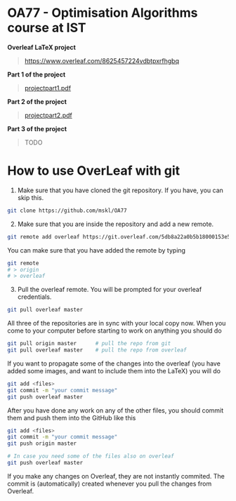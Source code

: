 # OA77 - Optimisation Algorithms course at IST
**Overleaf LaTeX project**
> https://www.overleaf.com/8625457224vdbtpxrfhgbq

**Part 1 of the project**
>[projectpart1.pdf](projectpart1.pdf)

**Part 2 of the project**
>[projectpart2.pdf](projectpart2.pdf)

**Part 3 of the project**
> TODO


 # How to use OverLeaf with git
 1. Make sure that you have cloned the git repository. If you have, you can skip this.

``` bash
git clone https://github.com/mskl/OA77
```

2. Make sure that you are inside the repository and add a new remote.

``` bash
git remote add overleaf https://git.overleaf.com/5db8a22a0b5b18000153e512
```

You can make sure that you have added the remote by typing

``` bash
git remote
# > origin
# > overleaf
```

3. Pull the overleaf remote. You will be prompted for your overleaf credentials.

``` bash
git pull overleaf master
```

All three of the repositories are in sync with your local copy now. When you come to your computer before starting to work on anything you should do
``` bash
git pull origin master      # pull the repo from git
git pull overleaf master    # pull the repo from overleaf
```

If you want to propagate some of the changes into the overleaf (you have added some images, and want to include them into the LaTeX) you will do 
``` bash
git add <files>
git commit -m "your commit message"
git push overleaf master
```

After you have done any work on any of the other files, you should commit them and push them into the GitHub like this
``` bash
git add <files>
git commit -m "your commit message"
git push origin master

# In case you need some of the files also on overleaf
git push overleaf master
```

If you make any changes on Overleaf, they are not instantly commited. The commit is (automatically) created whenever you pull the changes from Overleaf.

<!---
 - [x] Task 1 - Different Lambdas
 - [x] Task 2 - Without the L2 regularizer
 - [x] Task 3 - L1 regularizer
 - [ ] Task 4 - Comment on what you have observed from Tasks 1 to 3 (for example, compare the impact of the three regularizers on the optimal control signal that they each induce).
 - [x] Task 5 - Using simple geometric arguments, give a closed-form expression for d (p, D(c, r)).
 - [ ] Task 6 - Use the software CVX to solve problem (8)
 - [ ] Task 7 - Task 7. Use the software CVX to solve problem (10).
 - [x] Task 8 - show that φ is non-convex
 - [ ] Task 9 - 
 - [ ] Task 10 - 
 - [ ] Task 11 - reweighting techniques
 - [ ] Task 12 - explain the role of weights
 --->
